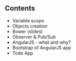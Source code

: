 ## Contents

* Variable scope
* Objects creation
* Bower (slides)
* Observer & Pub/Sub
* AngularJS - what and why?
* Bootstrap of AngularJS app
* Todo App
